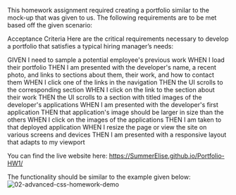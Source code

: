 This homework assignment required creating a portfolio similar to the mock-up that
was given to us. The following requirements are to be met based off the given scenario:

Acceptance Criteria
Here are the critical requirements necessary to develop a portfolio that satisfies a typical hiring manager’s needs:

GIVEN I need to sample a potential employee's previous work
WHEN I load their portfolio
THEN I am presented with the developer's name, a recent photo, and links to sections about them, their work, and how to contact them
WHEN I click one of the links in the navigation
THEN the UI scrolls to the corresponding section
WHEN I click on the link to the section about their work
THEN the UI scrolls to a section with titled images of the developer's applications
WHEN I am presented with the developer's first application
THEN that application's image should be larger in size than the others
WHEN I click on the images of the applications
THEN I am taken to that deployed application
WHEN I resize the page or view the site on various screens and devices
THEN I am presented with a responsive layout that adapts to my viewport

You can find the live website here: https://SummerElise.github.io/Portfolio-HW1/

The functionality should be similar to the example given below: 
![02-advanced-css-homework-demo](https://user-images.githubusercontent.com/80479850/114291796-23999780-9a58-11eb-8ee4-6f621f3d3e3b.gif)
